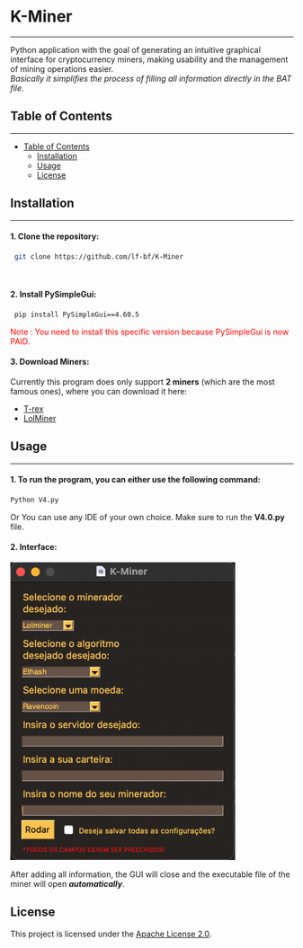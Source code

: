 # K-Miner
** **
Python application with the goal of generating an intuitive graphical interface for cryptocurrency miners, making usability and the management of mining operations easier. <br>
 *Basically it simplifies the process of filling all information directly in the BAT file.*

## Table of Contents
** **
- [Table of Contents](#table-of-contents)
  - [Installation](#installation)
  - [Usage](#usage)
  - [License](#license)

## Installation
** **
#### 1. Clone the repository:
```bash
 git clone https://github.com/lf-bf/K-Miner
```
<br>

#### 2. Install **PySimpleGui**:
```bash
 pip install PySimpleGui==4.60.5
 ```
<p style="color : red">Note : You need to install this specific version because PySimpleGui is now PAID.</p> 


#### 3. Download Miners:
Currently this program does only support **2 miners** (which are the most famous ones), where you can download it here:

- [T-rex](https://github.com/trexminer/T-Rex/releases)
- [LolMiner](https://github.com/Lolliedieb/lolMiner-releases/releases)

## Usage
** **
#### 1. To run the program, you can either use the following command:
```bash
Python V4.py
```
Or You can use any IDE of your own choice. Make sure to run the **V4.0.py** file.
<br>

#### 2. Interface:
<img src="/files/k-miner-Interface.png" style="width:400px;"/>

After adding all information, the GUI will close and the executable file of the miner will open ***automatically***.

## License
This project is licensed under the [Apache License 2.0](/files/LICENSE).
